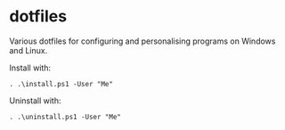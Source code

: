 # dotfiles

Various dotfiles for configuring and personalising programs on Windows and Linux.

Install with:

`. .\install.ps1 -User "Me"`

Uninstall with:

`. .\uninstall.ps1 -User "Me"`